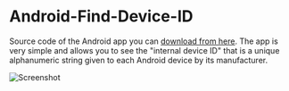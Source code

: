 # Android-Find-Device-ID

Source code of the Android app you can [download from here](https://play.google.com/store/apps/details?id=com.hasmobi.find.device.id). The app is very simple and allows you to see the "internal device ID" that is a unique alphanumeric string given to each Android device by its manufacturer.

![Screenshot](https://i.imgur.com/iVIJJet.jpg)
